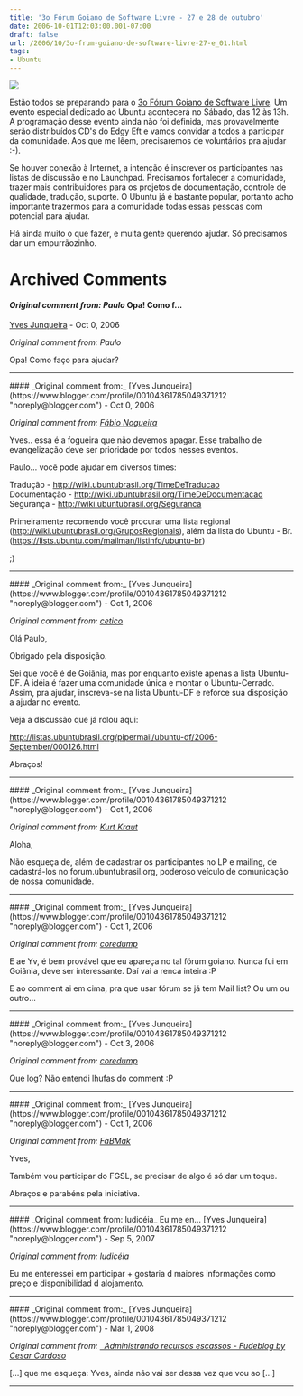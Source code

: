 ```yaml
---
title: '3o Fórum Goiano de Software Livre - 27 e 28 de outubro'
date: 2006-10-01T12:03:00.001-07:00
draft: false
url: /2006/10/3o-frum-goiano-de-software-livre-27-e_01.html
tags: 
- Ubuntu
---
```


[![](http://fgsl.aslgo.org.br/fgsl3/images/banners/banner_fgsl3.gif)](http://fgsl.aslgo.org.br "III FGSL")  
  
Estão todos se preparando para o [3o Fórum Goiano de Software Livre](http://fgsl.aslgo.org.br/). Um evento especial dedicado ao Ubuntu acontecerá no Sábado, das 12 às 13h. A programação desse evento ainda não foi definida, mas provavelmente serão distribuídos CD's do Edgy Eft e vamos convidar a todos a participar da comunidade. Aos que me lêem, precisaremos de voluntários pra ajudar :-).  
  
Se houver conexão à Internet, a intenção é inscrever os participantes nas listas de discussão e no Launchpad. Precisamos fortalecer a comunidade, trazer mais contribuidores para os projetos de documentação, controle de qualidade, tradução, suporte. O Ubuntu já é bastante popular, portanto acho importante trazermos para a comunidade todas essas pessoas com potencial para ajudar.  
  
Há ainda muito o que fazer, e muita gente querendo ajudar. Só precisamos dar um empurrãozinho.
# Archived Comments

#### _Original comment from: Paulo_ Opa! Como f...
[Yves Junqueira](https://www.blogger.com/profile/00104361785049371212 "noreply@blogger.com") - <time datetime="2006-10-01T14:54:00.000-07:00">Oct 0, 2006</time>

_Original comment from: Paulo_  
  
Opa! Como faço para ajudar?
<hr />
#### _Original comment from:_
[Yves Junqueira](https://www.blogger.com/profile/00104361785049371212 "noreply@blogger.com") - <time datetime="2006-10-01T15:38:00.000-07:00">Oct 0, 2006</time>

_Original comment from: [Fábio Nogueira](http://barraroumi.wordpress.com)_  
  
Yves.. essa é a fogueira que não devemos apagar. Esse trabalho de evangelização deve ser prioridade por todos nesses eventos.  
  
Paulo... você pode ajudar em diversos times:  
  
Tradução - http://wiki.ubuntubrasil.org/TimeDeTraducao  
Documentação - http://wiki.ubuntubrasil.org/TimeDeDocumentacao  
Segurança - http://wiki.ubuntubrasil.org/Seguranca  
  
Primeiramente recomendo você procurar uma lista regional (http://wiki.ubuntubrasil.org/GruposRegionais), além da lista do Ubuntu - Br. (https://lists.ubuntu.com/mailman/listinfo/ubuntu-br)  
  
;)
<hr />
#### _Original comment from:_
[Yves Junqueira](https://www.blogger.com/profile/00104361785049371212 "noreply@blogger.com") - <time datetime="2006-10-01T18:00:00.000-07:00">Oct 1, 2006</time>

_Original comment from: [cetico](javascript:void(0);)_  
  
Olá Paulo,  
  
Obrigado pela disposição.  
  
Sei que você é de Goiânia, mas por enquanto existe apenas a lista Ubuntu-DF. A idéia é fazer uma comunidade única e montar o Ubuntu-Cerrado. Assim, pra ajudar, inscreva-se na lista Ubuntu-DF e reforce sua disposição a ajudar no evento.  
  
Veja a discussão que já rolou aqui:  
  
http://listas.ubuntubrasil.org/pipermail/ubuntu-df/2006-September/000126.html  
  
Abraços!
<hr />
#### _Original comment from:_
[Yves Junqueira](https://www.blogger.com/profile/00104361785049371212 "noreply@blogger.com") - <time datetime="2006-10-01T21:18:00.000-07:00">Oct 1, 2006</time>

_Original comment from: [Kurt Kraut](http://planeta.ubuntubrasil.org/author/5)_  
  
Aloha,  
  
  
Não esqueça de, além de cadastrar os participantes no LP e mailing, de cadastrá-los no forum.ubuntubrasil.org, poderoso veículo de comunicação de nossa comunidade.
<hr />
#### _Original comment from:_
[Yves Junqueira](https://www.blogger.com/profile/00104361785049371212 "noreply@blogger.com") - <time datetime="2006-10-02T04:02:00.000-07:00">Oct 1, 2006</time>

_Original comment from: [coredump](http://core.eti.br)_  
  
E ae Yv, é bem provável que eu apareça no tal fórum goiano. Nunca fui em Goiânia, deve ser interessante. Daí vai a renca inteira :P  
  
E ao comment ai em cima, pra que usar fórum se já tem Mail list? Ou um ou outro...
<hr />
#### _Original comment from:_
[Yves Junqueira](https://www.blogger.com/profile/00104361785049371212 "noreply@blogger.com") - <time datetime="2006-10-03T20:08:00.000-07:00">Oct 3, 2006</time>

_Original comment from: [coredump](http://core.eti.br)_  
  
Que log? Não entendi lhufas do comment :P
<hr />
#### _Original comment from:_
[Yves Junqueira](https://www.blogger.com/profile/00104361785049371212 "noreply@blogger.com") - <time datetime="2006-10-16T10:18:00.000-07:00">Oct 1, 2006</time>

_Original comment from: [FaBMak](http://www.fabricio.eti.br)_  
  
Yves,  
  
Também vou participar do FGSL, se precisar de algo é só dar um toque.  
  
Abraços e parabéns pela iniciativa.
<hr />
#### _Original comment from: ludicéia_ Eu me en...
[Yves Junqueira](https://www.blogger.com/profile/00104361785049371212 "noreply@blogger.com") - <time datetime="2007-09-14T13:09:00.000-07:00">Sep 5, 2007</time>

_Original comment from: ludicéia_  
  
Eu me enteressei em participar + gostaria d maiores informações como preço e disponibilidad d alojamento.
<hr />
#### _Original comment from:_
[Yves Junqueira](https://www.blogger.com/profile/00104361785049371212 "noreply@blogger.com") - <time datetime="2008-03-30T16:29:00.000-07:00">Mar 1, 2008</time>

_Original comment from: [  Administrando recursos escassos - Fudeblog by Cesar Cardoso](http://zyakannazio.eti.br/fudeblog/2006/10/03/administrando-recursos-escassos/)_  
  
\[...\] que me esqueça: Yves, ainda não vai ser dessa vez que vou ao \[...\]
<hr />
